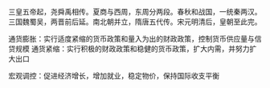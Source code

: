 三皇五帝起，尧舜禹相传。夏商与西周，东周分两段。春秋和战国，一统秦两汉。
三国魏蜀吴，两晋前后延。南北朝并立，隋唐五代传。宋元明清后，皇朝至此完。

通货膨胀：实行适度紧缩的货币政策和量入为出的财政政策，控制货币供应量与信贷规模
通货紧缩：实行积极的财政政策和稳健的货币政策，扩大内需，并努力扩大出口

宏观调控：促进经济增长，增加就业，稳定物价，保持国际收支平衡
